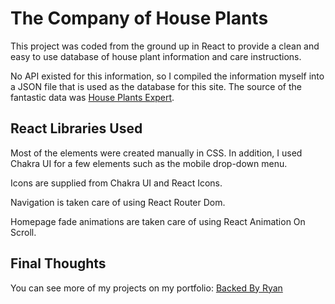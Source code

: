 # The Company of House Plants

This project was coded from the ground up in React to provide a clean and easy to use database of house plant information and care instructions.

No API existed for this information, so I compiled the information myself into a JSON file that is used as the database for this site. The source of the fantastic data was [House Plants Expert](https://www.houseplantsexpert.com/).

## React Libraries Used

Most of the elements were created manually in CSS.
In addition, I used Chakra UI for a few elements such as the mobile drop-down menu.

Icons are supplied from Chakra UI and React Icons.

Navigation is taken care of using React Router Dom.

Homepage fade animations are taken care of using React Animation On Scroll.

## Final Thoughts

You can see more of my projects on my portfolio: [Backed By Ryan](http://backedbyryan.com)
